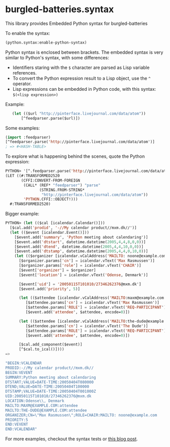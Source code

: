 # burgled-batteries.syntax

This library provides Embedded Python syntax for burgled-batteries

To enable the syntax:

```lisp
(python.syntax:enable-python-syntax)
```

Python syntax is enclosed between brackets. The embedded syntax is very similar to Python's syntax, with some differences:

  * Identifiers staring with the `$` character are parsed as Lisp variable references.
  * To convert the Python expression result to a Lisp object, use the `^` operator.
  * Lisp expressions can be embedded in Python code, with this syntax: `$(<lisp expression>)`

Example:
```lisp
   (let (($url "http://pinterface.livejournal.com/data/atom"))
       [^feedparser.parse($url)])
```

Some examples:

```lisp
(import :feedparser)
[^feedparser.parse('http://pinterface.livejournal.com/data/atom')]
; => #<HASH-TABLE>
```

To explore what is happening behind the scenes, quote the Python expression:

```lisp
PYTHON> '[^.feedparser.parse('http://pinterface.livejournal.com/data/atom')]
(LET ((#:TRANSFORMED2520
       (CFFI:CONVERT-FROM-FOREIGN
        (CALL* (REF* "feedparser") "parse"
               (STRING.FROM-STRING*
                "http://pinterface.livejournal.com/data/atom"))
        'PYTHON.CFFI::OBJECT!)))
  #:TRANSFORMED2520)
```

Bigger example:
```lisp
PYTHON> (let (($cal [icalendar.Calendar()]))
  [$cal.add('prodid', '-//My calendar product//mxm.dk//')]
  (let (($event [icalendar.Event()]))
    [$event.add('summary', 'Python meeting about calendaring')]
    [$event.add('dtstart', datetime.datetime(2005,4,4,8,0,0))]
    [$event.add('dtend', datetime.datetime(2005,4,4,10,0,0))]
    [$event.add('dtstamp', datetime.datetime(2005,4,4,0,10,0))]
    (let (($organizer [icalendar.vCalAddress('MAILTO: noone@example.com')]))
      [$organizer.params['cn'] = icalendar.vText('Max Rasmussen')]
      [$organizer.params['role'] = icalendar.vText('CHAIR')]
      [$event['organizer'] = $organizer]
      [$event['location'] = icalendar.vText('Odense, Denmark')]

      [$event['uid'] = '20050115T101010/27346262376@mxm.dk']
      [$event.add('priority', 5)]

      (let (($attendee [icalendar.vCalAddress('MAILTO:maxm@example.com')]))
         [$attendee.params['cn'] = icalendar.vText('Max Rasmussen')]
         [$attendee.params['ROLE'] = icalendar.vText('REQ-PARTICIPANT')]
         [$event.add('attendee', $attendee, encode=0)])

      (let (($attendee [icalendar.vCalAddress('MAILTO:the-dude@example.com')]))
         [$attendee.params['cn'] = icalendar.vText('The Dude')]
         [$attendee.params['ROLE'] = icalendar.vText('REQ-PARTICIPANT')]
         [$event.add('attendee', $attendee, encode=0)])

      [$cal.add_component($event)]
      [^$cal.to_ical()])))
=>

"BEGIN:VCALENDAR
PRODID:-//My calendar product//mxm.dk//
BEGIN:VEVENT
SUMMARY:Python meeting about calendaring
DTSTART;VALUE=DATE-TIME:20050404T080000
DTEND;VALUE=DATE-TIME:20050404T100000
DTSTAMP;VALUE=DATE-TIME:20050404T001000Z
UID:20050115T101010/27346262376@mxm.dk
LOCATION:Odense\\, Denmark
MAILTO:MAXM@EXAMPLE.COM:attendee
MAILTO:THE-DUDE@EXAMPLE.COM:attendee
ORGANIZER;CN=\"Max Rasmussen\";ROLE=CHAIR:MAILTO: noone@example.com
PRIORITY:5
END:VEVENT
END:VCALENDAR"
```

For more examples, checkout the syntax tests or [this blog post](http://mmontone-programming.blogspot.com.ar/2014/09/embedding-python-in-common-lisp.html).
